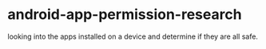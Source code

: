# android-app-permission-research
looking into the apps installed on a device and determine if they are all safe.
